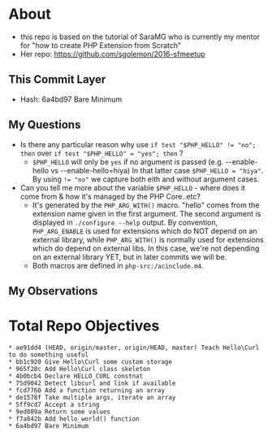# About

- this repo is based on the tutorial of SaraMG who is currently my mentor for "how to create PHP Extension from Scratch"
- Her repo: https://github.com/sgolemon/2016-sfmeetup

## This Commit Layer

- Hash: 6a4bd97 Bare Minimum

## My Questions

- Is there any particular reason why use `if test "$PHP_HELLO" != "no"; then` over `if test "$PHP_HELLO" = "yes"; then` ?
  - `$PHP_HELLO` will only be `yes` if no argument is passed (e.g. --enable-hello vs --enable-hello=hiya)  In that latter case `$PHP_HELLO = "hiya"`.  By using `!= "no"` we capture both eith and without argument cases.
- Can you tell me more about the variable `$PHP_HELLO` - where does it come from & how it's managed by the PHP Core..etc?
  - It's generated by the `PHP_ARG_WITH()` macro. "hello" comes from the extension name given in the first argument.  The second argument is displayed in `./configure --help` output.  By convention, `PHP_ARG_ENABLE` is used for extensions which do NOT depend on an external library, while `PHP_ARG_WITH()` is normally used for extensions which do depend on external libs.  In this case, we're not depending on an external library YET, but in later commits we will be.
  - Both macros are defined in `php-src:/acinclude.m4`.

## My Observations



# Total Repo Objectives

```
* ae91dd4 (HEAD, origin/master, origin/HEAD, master) Teach Hello\Curl to do something useful
* bb1c920 Give Hello\Curl some custom storage
* 965f28c Add Hello\Curl class skeleton
* 4b0bcb4 Declare HELLO_CURL constnat
* 75d9042 Detect libcurl and link if available
* fcd7760 Add a function returning an array
* de1578f Take multiple args, iterate an array
* 5ff9cd7 Accept a string
* 9ed889a Return some values
* f7a842b Add hello_world() function
* 6a4bd97 Bare Minimum
```
